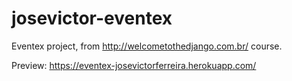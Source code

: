 # josevictor-eventex
Eventex project, from http://welcometothedjango.com.br/ course.

Preview: https://eventex-josevictorferreira.herokuapp.com/
